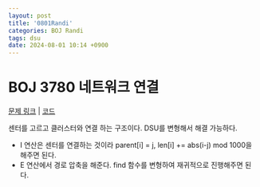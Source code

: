 ```yaml
---
layout: post
title: '0801Randi'
categories: BOJ Randi
tags: dsu
date: 2024-08-01 10:14 +0900
---
```

# BOJ 3780 네트워크 연결
[문제 링크](https://www.acmicpc.net/problem/3780)
|
[코드](https://www.acmicpc.net/source/81880256)

센터를 고르고 클러스터와 연결 하는 구조이다. DSU를 변형해서 해결 가능하다.

- I 연산은 센터를 연결하는 것이라 parent[i] = j, len[i] += abs(i-j) mod 1000을 해주면 된다.
- E 연산에서 경로 압축을 해준다. find 함수를 변형하여 재귀적으로 진행해주면 된다.